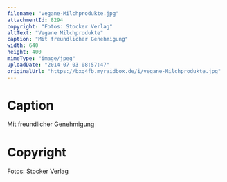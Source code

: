 ```yaml
---
filename: "vegane-Milchprodukte.jpg"
attachmentId: 8294
copyright: "Fotos: Stocker Verlag"
altText: "Vegane Milchprodukte"
caption: "Mit freundlicher Genehmigung"
width: 640
height: 400
mimeType: "image/jpeg"
uploadDate: "2014-07-03 08:57:47"
originalUrl: "https://bxq4fb.myraidbox.de/i/vegane-Milchprodukte.jpg"
---
```


# Caption

Mit freundlicher Genehmigung

# Copyright

Fotos: Stocker Verlag
